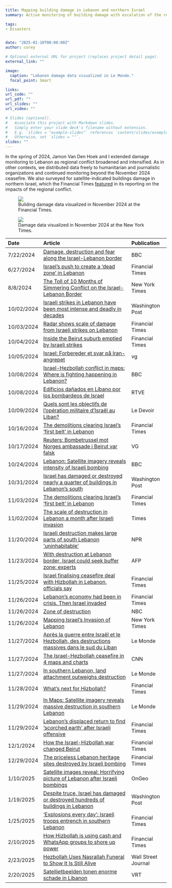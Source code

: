 ```yaml
---
title: Mapping building damage in Lebanon and northern Israel
summary: Active monitoring of building damage with escalation of the regional conflict.

tags:
- Disasters


date: "2025-01-10T00:00:00Z"
author: corey

# Optional external URL for project (replaces project detail page).
external_link: ""

image:
  caption: "Lebanon damage data visualized in Le Monde."
  focal_point: Smart

links:
url_code: ""
url_pdf: ""
url_slides: ""
url_video: ""

# Slides (optional).
#   Associate this project with Markdown slides.
#   Simply enter your slide deck's filename without extension.
#   E.g. `slides = "example-slides"` references `content/slides/example-slides.md`.
#   Otherwise, set `slides = ""`.
slides: ""
---
```


In the spring of 2024, Jamon Van Den Hoek and I extended damage monitoring to Lebanon as regional conflict broadened and intensified. As in other contexts, we distributed data freely to humanitarian and journalistic organizations and continued monitoring beyond the November 2024 ceasefire. We also surveyed for satellite-indicated buildings damage in northern Israel, which the Financial Times [featured](https://www.ft.com/content/b78d2ec2-382b-4389-90d9-5ca6dcdb003b) in its reporting on the impacts of the regional conflict.

<figure>
<img class="special-img-class" src="/img/lbn_damage_ft.png"/>

<figcaption>Building damage data visualized in November 2024 at the Financial Times.</figcaption>
</figure>

<figure>
<img class="special-img-class" src="/img/lbn_damage_nyt.png"/>

<figcaption>Damage data visualized in November 2024 at the New York Times.</figcaption>
</figure>



| Date       | Article                                                                                        | Publication                 |
|:-----------|:---------------------------------------------------------------------------------------------|:--------------------|
| 7/22/2024  | [Damage, destruction and fear along the Israel-Lebanon border](https://www.bbc.com/news/articles/cv2gj544x65o)                                 | BBC                 |
| 6/27/2024  | [Israel’s push to create a ‘dead zone’ in Lebanon](https://www.ft.com/content/9b4c3cab-13b6-4195-a496-555c7a1db15b)                                             | Financial Times     |
| 8/8/2024   | [The Toll of 10 Months of Simmering Conflict on the Israel-Lebanon Border](https://www.nytimes.com/interactive/2024/08/08/world/middleeast/israel-lebanon-destruction.html)                     | New York Times      |
| 10/02/2024 | [Israeli strikes in Lebanon have been most intense and deadly in decades](https://www.washingtonpost.com/world/2024/10/02/israeli-strikes-lebanon-deadliest/)                      | Washington Post     |
| 10/03/2024 | [Radar shows scale of damage from Israeli strikes on Lebanon](https://www.ft.com/content/e646b893-e793-4053-81ba-50b6fded62e8)                                  | Financial Times     |
| 10/04/2024 | [Inside the Beirut suburb emptied by Israeli strikes](https://www.ft.com/content/3862fa99-d9f2-4832-859a-91319719ec7f)                                          | Financial Times     |
| 10/05/2024 | [Israel: Forbereder et svar på Iran-angrepet](https://www.vg.no/nyheter/i/QMjVmq/israel-forbereder-et-svar-paa-iran-angrepet)                                                  | vg                  |
| 10/08/2024 | [Israel-Hezbollah conflict in maps: Where is fighting happening in Lebanon?](https://www.bbc.com/news/articles/c9vp7dg3ml1o)                   | BBC                 |
| 10/08/2024 | [Edificios dañados en Líbano por los bombardeos de Israel](https://www.rtve.es/noticias/20241008/conflicto-israel-iran-invasion-libano-directo/16278263.shtml)                                     | RTVE                |
| 10/09/2024 | [Quels sont les objectifs de l’opération militaire d’Israël au Liban?](https://www.ledevoir.com/monde/moyen-orient/821400/quels-sont-objectifs-operation-militaire-israel-liban)                         | Le Devoir           |
| 10/16/2024 | [The demolitions clearing Israel’s ‘first belt’ in Lebanon](https://www.ft.com/content/7e686cbb-8326-4464-b605-0dd9b7a46228)                                    | Financial Times     |
| 10/17/2024 | [Reuters: Bombetrussel mot Norges ambassade i Beirut var falsk](https://www.vg.no/nyheter/i/pPrjj1/israel-varsler-nye-angrep-i-libanon)                                | VG                  |
| 10/24/2024 | [Lebanon: Satellite imagery reveals intensity of Israeli bombing](https://www.bbc.com/news/articles/cvgx3zjvjg3o)                              | BBC                 |
| 10/31/2024 | [Israel has damaged or destroyed nearly a quarter of buildings in Lebanon’s south](https://www.washingtonpost.com/world/2024/10/31/israel-war-lebanon-south-destruction/)             | Washington Post     |
| 11/03/2024 | [The demolitions clearing Israel’s ‘first belt’ in Lebanon](https://www.ft.com/content/92b4a83a-c5cf-4354-93e7-645f92e74fbb)                                    | Financial Times     |
| 11/02/2024 | [The scale of destruction in Lebanon a month after Israeli invasion](https://www.thetimes.com/article/2e2ddd59-9366-4634-acc0-2e4093b28acc?shareToken=d1f67aed00230c8f3fc249a32bba00c1)                           | Times               |
| 11/20/2024 | [Israeli destruction makes large parts of south Lebanon 'uninhabitable'](https://www.npr.org/2024/11/20/nx-s1-5194454/israeli-destruction-makes-large-parts-of-south-lebanon-uninhabitable)                       | NPR                 |
| 11/23/2024 | [With destruction at Lebanon border, Israel could seek buffer zone: experts](https://www.france24.com/en/live-news/20241124-with-destruction-at-lebanon-border-israel-could-seek-buffer-zone-experts)                   | AFP                 |
| 11/25/2024 | [Israel finalising ceasefire deal with Hizbollah in Lebanon, officials say](https://www.ft.com/content/6df21354-aa14-425f-8f02-f53c9b129d5c)                    | Financial Times     |
| 11/26/2024 | [Lebanon’s economy had been in crisis. Then Israel invaded](https://www.ft.com/content/3d0177be-4227-471e-bb75-99ebcd105566)                                    | Financial Times     |
| 11/26/2024 | [Zone of destruction](https://www.nbcnews.com/specials/zone-destruction-israel-southern-lebanon-towns-idf/)                                                                          | NBC                 |
| 11/26/2024 | [Mapping Israel’s Invasion of Lebanon](https://www.nytimes.com/article/israel-lebanon-invasion-map.html?smid=nytcore-ios-share&referringSource=articleShare&sgrp=c-cb)                                                         | New York Times      |
| 11/27/2024 | [Après la guerre entre Israël et le Hezbollah, des destructions massives dans le sud du Liban](https://www.lemonde.fr/international/article/2024/11/27/la-frontiere-sud-du-liban-soumise-a-la-tactique-israelienne-de-la-terre-brulee_6417048_3210.html) | Le Monde            |
| 11/27/2024 | [The Israel-Hezbollah ceasefire in 4 maps and charts](https://www.cnn.com/2024/11/27/middleeast/visual-guide-map-israel-hezbollahs-ceasefire-intl-dg/index.html?iid=cnn-mobile-app)                                          | CNN                 |
| 11/27/2024 | [In southern Lebanon, land attachment outweighs destruction](https://www.lemonde.fr/en/international/article/2024/11/28/in-southern-lebanon-land-attachment-outweighs-destruction_6734448_4.html)                                   | Le Monde            |
| 11/28/2024 | [What’s next for Hizbollah?](https://www.ft.com/content/bd55d8eb-6353-4383-8c1d-d97819a432b9)                                                                   | Financial Times     |
| 11/29/2024 | [In Maps: Satellite imagery reveals massive destruction in southern Lebanon](https://www.lemonde.fr/en/international/article/2024/11/29/in-maps-satellite-imagery-reveals-massive-destruction-in-southern-lebanon_6734520_4.html)                   | Le Monde            |
| 11/29/2024 | [Lebanon’s displaced return to find ‘scorched earth’ after Israeli offensive](https://www.ft.com/content/80d18e3b-8a7a-4f4d-8125-fed20790bb7d)                  | Financial Times     |
| 12/1/2024  | [How the Israel-Hizbollah war changed Beirut](https://www.ft.com/content/b07407c8-3b7d-4ad6-9e20-aa0d5536aba7)                                                  | Financial Times     |
| 12/29/2024 | [The priceless Lebanon heritage sites destroyed by Israeli bombing](https://on.ft.com/40eQdeX)                                                                | Financial Times     |
| 1/10/2025  | [Satellite images reveal: Horrifying picture of Lebanon after Israeli bombings](https://ongeo-intelligence.com/blog/lebanon-satellite-bombing-destruction)                | OnGeo               |
| 1/19/2025  | [Despite truce, Israel has damaged or destroyed hundreds of buildings in Lebanon](https://www.washingtonpost.com/world/2025/01/19/lebanon-ceasefire-israel-destruction/)                                                                    | Washington Post     |
| 1/25/2025  | [‘Explosions every day’: Israeli troops entrench in southern Lebanon](https://www.ft.com/content/da19b07e-6be6-4afd-b700-12cab3899435)                          | Financial Times     |
| 2/10/2025  | [How Hizbollah is using cash and WhatsApp groups to shore up power](https://www.ft.com/content/6f67322f-bd89-4e50-873c-b8ed576cbd4d)                          | Financial Times     |
| 2/23/2025  | [Hezbollah Uses Nasrallah Funeral to Show It Is Still Alive](https://www.wsj.com/world/middle-east/hassan-nasrallah-funeral-hezbollah-c6e34a1f)                                                                        | Wall Street Journal |
| 2/20/2025  | [Satellietbeelden tonen enorme schade in Libanon](https://www.vrt.be/vrtnws/nl/embed/2025/02/19/satellietbeelden-tonen-enorme-schade-in-libanon/)                                              | VRT                 |
